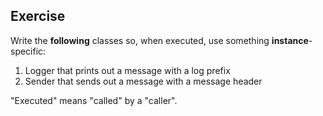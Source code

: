 ## Exercise

Write the **following** classes so, when executed, use something **instance**-specific:

1. Logger that prints out a message with a log prefix
2. Sender that sends out a message with a message header

"Executed" means "called" by a "caller".